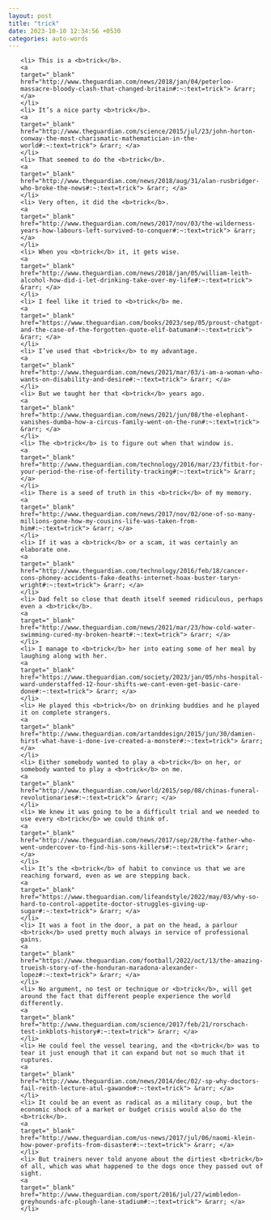 ```yaml
---
layout: post
title: "trick"
date: 2023-10-10 12:34:56 +0530
categories: auto-words
---
```

<ol>

    <li> This is a <b>trick</b>.
    <a 
    target="_blank" 
    href="http://www.theguardian.com/news/2018/jan/04/peterloo-massacre-bloody-clash-that-changed-britain#:~:text=trick"> &rarr; </a>
    </li>
    <li> It’s a nice party <b>trick</b>.
    <a 
    target="_blank" 
    href="http://www.theguardian.com/science/2015/jul/23/john-horton-conway-the-most-charismatic-mathematician-in-the-world#:~:text=trick"> &rarr; </a>
    </li>
    <li> That seemed to do the <b>trick</b>.
    <a 
    target="_blank" 
    href="http://www.theguardian.com/news/2018/aug/31/alan-rusbridger-who-broke-the-news#:~:text=trick"> &rarr; </a>
    </li>
    <li> Very often, it did the <b>trick</b>.
    <a 
    target="_blank" 
    href="http://www.theguardian.com/news/2017/nov/03/the-wilderness-years-how-labours-left-survived-to-conquer#:~:text=trick"> &rarr; </a>
    </li>
    <li> When you <b>trick</b> it, it gets wise.
    <a 
    target="_blank" 
    href="http://www.theguardian.com/news/2018/jan/05/william-leith-alcohol-how-did-i-let-drinking-take-over-my-life#:~:text=trick"> &rarr; </a>
    </li>
    <li> I feel like it tried to <b>trick</b> me.
    <a 
    target="_blank" 
    href="https://www.theguardian.com/books/2023/sep/05/proust-chatgpt-and-the-case-of-the-forgotten-quote-elif-batuman#:~:text=trick"> &rarr; </a>
    </li>
    <li> I’ve used that <b>trick</b> to my advantage.
    <a 
    target="_blank" 
    href="http://www.theguardian.com/news/2021/mar/03/i-am-a-woman-who-wants-on-disability-and-desire#:~:text=trick"> &rarr; </a>
    </li>
    <li> But we taught her that <b>trick</b> years ago.
    <a 
    target="_blank" 
    href="http://www.theguardian.com/news/2021/jun/08/the-elephant-vanishes-dumba-how-a-circus-family-went-on-the-run#:~:text=trick"> &rarr; </a>
    </li>
    <li> The <b>trick</b> is to figure out when that window is.
    <a 
    target="_blank" 
    href="http://www.theguardian.com/technology/2016/mar/23/fitbit-for-your-period-the-rise-of-fertility-tracking#:~:text=trick"> &rarr; </a>
    </li>
    <li> There is a seed of truth in this <b>trick</b> of my memory.
    <a 
    target="_blank" 
    href="http://www.theguardian.com/news/2017/nov/02/one-of-so-many-millions-gone-how-my-cousins-life-was-taken-from-him#:~:text=trick"> &rarr; </a>
    </li>
    <li> If it was a <b>trick</b> or a scam, it was certainly an elaborate one.
    <a 
    target="_blank" 
    href="http://www.theguardian.com/technology/2016/feb/18/cancer-cons-phoney-accidents-fake-deaths-internet-hoax-buster-taryn-wright#:~:text=trick"> &rarr; </a>
    </li>
    <li> Dad felt so close that death itself seemed ridiculous, perhaps even a <b>trick</b>.
    <a 
    target="_blank" 
    href="http://www.theguardian.com/news/2021/mar/23/how-cold-water-swimming-cured-my-broken-heart#:~:text=trick"> &rarr; </a>
    </li>
    <li> I manage to <b>trick</b> her into eating some of her meal by laughing along with her.
    <a 
    target="_blank" 
    href="https://www.theguardian.com/society/2023/jan/05/nhs-hospital-ward-understaffed-12-hour-shifts-we-cant-even-get-basic-care-done#:~:text=trick"> &rarr; </a>
    </li>
    <li> He played this <b>trick</b> on drinking buddies and he played it on complete strangers.
    <a 
    target="_blank" 
    href="http://www.theguardian.com/artanddesign/2015/jun/30/damien-hirst-what-have-i-done-ive-created-a-monster#:~:text=trick"> &rarr; </a>
    </li>
    <li> Either somebody wanted to play a <b>trick</b> on her, or somebody wanted to play a <b>trick</b> on me.
    <a 
    target="_blank" 
    href="http://www.theguardian.com/world/2015/sep/08/chinas-funeral-revolutionaries#:~:text=trick"> &rarr; </a>
    </li>
    <li> We knew it was going to be a difficult trial and we needed to use every <b>trick</b> we could think of.
    <a 
    target="_blank" 
    href="http://www.theguardian.com/news/2017/sep/28/the-father-who-went-undercover-to-find-his-sons-killers#:~:text=trick"> &rarr; </a>
    </li>
    <li> It’s the <b>trick</b> of habit to convince us that we are reaching forward, even as we are stepping back.
    <a 
    target="_blank" 
    href="https://www.theguardian.com/lifeandstyle/2022/may/03/why-so-hard-to-control-appetite-doctor-struggles-giving-up-sugar#:~:text=trick"> &rarr; </a>
    </li>
    <li> It was a foot in the door, a pat on the head, a parlour <b>trick</b> used pretty much always in service of professional gains.
    <a 
    target="_blank" 
    href="https://www.theguardian.com/football/2022/oct/13/the-amazing-trueish-story-of-the-honduran-maradona-alexander-lopez#:~:text=trick"> &rarr; </a>
    </li>
    <li> No argument, no test or technique or <b>trick</b>, will get around the fact that different people experience the world differently.
    <a 
    target="_blank" 
    href="http://www.theguardian.com/science/2017/feb/21/rorschach-test-inkblots-history#:~:text=trick"> &rarr; </a>
    </li>
    <li> He could feel the vessel tearing, and the <b>trick</b> was to tear it just enough that it can expand but not so much that it ruptures.
    <a 
    target="_blank" 
    href="http://www.theguardian.com/news/2014/dec/02/-sp-why-doctors-fail-reith-lecture-atul-gawande#:~:text=trick"> &rarr; </a>
    </li>
    <li> It could be an event as radical as a military coup, but the economic shock of a market or budget crisis would also do the <b>trick</b>.
    <a 
    target="_blank" 
    href="http://www.theguardian.com/us-news/2017/jul/06/naomi-klein-how-power-profits-from-disaster#:~:text=trick"> &rarr; </a>
    </li>
    <li> But trainers never told anyone about the dirtiest <b>trick</b> of all, which was what happened to the dogs once they passed out of sight.
    <a 
    target="_blank" 
    href="http://www.theguardian.com/sport/2016/jul/27/wimbledon-greyhounds-afc-plough-lane-stadium#:~:text=trick"> &rarr; </a>
    </li>